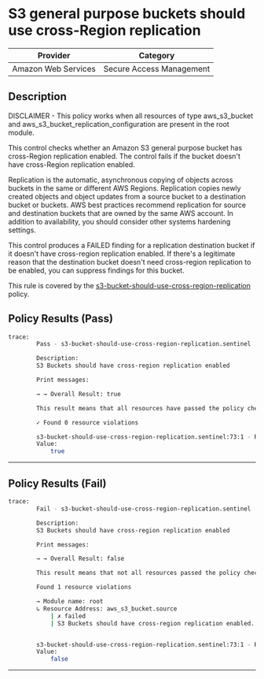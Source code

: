 # S3 general purpose buckets should use cross-Region replication

| Provider            |          Category          |
| ------------------- | -------------------------- |
| Amazon Web Services |  Secure Access Management  |

## Description

DISCLAIMER - This policy works when all resources of type aws_s3_bucket and aws_s3_bucket_replication_configuration are present in the root module.

This control checks whether an Amazon S3 general purpose bucket has cross-Region replication enabled. The control fails if the bucket doesn't have cross-Region replication enabled.

Replication is the automatic, asynchronous copying of objects across buckets in the same or different AWS Regions. Replication copies newly created objects and object updates from a source bucket to a destination bucket or buckets. AWS best practices recommend replication for source and destination buckets that are owned by the same AWS account. In addition to availability, you should consider other systems hardening settings.

This control produces a FAILED finding for a replication destination bucket if it doesn't have cross-region replication enabled. If there's a legitimate reason that the destination bucket doesn't need cross-region replication to be enabled, you can suppress findings for this bucket.

This rule is covered by the [s3-bucket-should-use-cross-region-replication](https://github.com/hashicorp/policy-library-NIST-Policy-Set-for-AWS-Terraform/blob/main/policies/s3/s3-bucket-should-use-cross-region-replication.sentinel) policy.

## Policy Results (Pass)

```bash
trace:
        Pass - s3-bucket-should-use-cross-region-replication.sentinel

        Description:
        S3 Buckets should have cross-region replication enabled

        Print messages:

        → → Overall Result: true

        This result means that all resources have passed the policy check for the policy s3-bucket-should-use-cross-region-replication.

        ✓ Found 0 resource violations

        s3-bucket-should-use-cross-region-replication.sentinel:73:1 - Rule "main"
        Value:
            true
```

---

## Policy Results (Fail)

```bash
trace:
        Fail - s3-bucket-should-use-cross-region-replication.sentinel

        Description:
        S3 Buckets should have cross-region replication enabled

        Print messages:

        → → Overall Result: false

        This result means that not all resources passed the policy check and the protected behavior is not allowed for the policy s3-bucket-should-use-cross-region-replication.

        Found 1 resource violations

        → Module name: root
        ↳ Resource Address: aws_s3_bucket.source
            | ✗ failed
            | S3 Buckets should have cross-region replication enabled. Refer to https://docs.aws.amazon.com/securityhub/latest/userguide/s3-controls.html#s3-7 for more details.


        s3-bucket-should-use-cross-region-replication.sentinel:73:1 - Rule "main"
        Value:
            false
```

---
